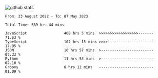 
![github stats](https://github-readme-stats.vercel.app/api?username=realmahd1&show_icons=true&theme=codeSTACKr&hide_rank=true&count_private=true)

<!--START_SECTION:waka-->

```text
From: 23 August 2022 - To: 07 May 2023

Total Time: 569 hrs 44 mins

JavaScript                 408 hrs 5 mins  >>>>>>>>>>>>>>>>>>-------   71.63 %
TypeScript                 102 hrs 15 mins >>>>---------------------   17.95 %
JSON                       18 hrs 57 mins  >------------------------   03.33 %
Python                     11 hrs 58 mins  >------------------------   02.10 %
Groovy                     6 hrs 12 mins   -------------------------   01.09 %
```

<!--END_SECTION:waka-->
